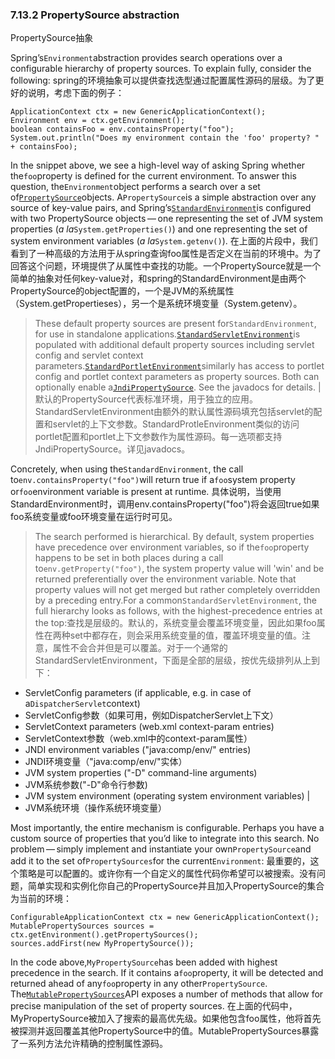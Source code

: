 ### 7.13.2 PropertySource abstraction
PropertySource抽象

Spring’s`Environment`abstraction provides search operations over a configurable hierarchy of property sources. To explain fully, consider the following:
spring的环境抽象可以提供查找选型通过配置属性源码的层级。为了更好的说明，考虑下面的例子：

```
ApplicationContext ctx = new GenericApplicationContext();
Environment env = ctx.getEnvironment();
boolean containsFoo = env.containsProperty("foo");
System.out.println("Does my environment contain the 'foo' property? " + containsFoo);
```

In the snippet above, we see a high-level way of asking Spring whether the`foo`property is defined for the current environment. To answer this question, the`Environment`object performs a search over a set of[`PropertySource`](http://docs.spring.io/spring-framework/docs/4.3.11.RELEASE/javadoc-api/org/springframework/core/env/PropertySource.html)objects. A`PropertySource`is a simple abstraction over any source of key-value pairs, and Spring’s[`StandardEnvironment`](http://docs.spring.io/spring-framework/docs/4.3.11.RELEASE/javadoc-api/org/springframework/core/env/StandardEnvironment.html)is configured with two PropertySource objects — one representing the set of JVM system properties \(_a la_`System.getProperties()`\) and one representing the set of system environment variables \(_a la_`System.getenv()`\).
在上面的片段中，我们看到了一种高级的方法用于从spring查询foo属性是否定义在当前的环境中。为了回答这个问题，环境提供了从属性中查找的功能。一个PropertySource就是一个简单的抽象对任何key-value对，和spring的StandardEnvironment是由两个PropertySource的object配置的，一个是JVM的系统属性（System.getPropertieses），另一个是系统环境变量（System.getenv）。

> These default property sources are present for`StandardEnvironment`, for use in standalone applications.[`StandardServletEnvironment`](http://docs.spring.io/spring-framework/docs/4.3.11.RELEASE/javadoc-api/org/springframework/web/context/support/StandardServletEnvironment.html)is populated with additional default property sources including servlet config and servlet context parameters.[`StandardPortletEnvironment`](http://docs.spring.io/spring-framework/docs/4.3.11.RELEASE/javadoc-api/org/springframework/web/portlet/context/StandardPortletEnvironment.html)similarly has access to portlet config and portlet context parameters as property sources. Both can optionally enable a[`JndiPropertySource`](http://docs.spring.io/spring-framework/docs/4.3.11.RELEASE/javadoc-api/org/springframework/jndi/JndiPropertySource.html). See the javadocs for details. |
默认的PropertySource代表标准环境，用于独立的应用。StandardServletEnvironment由额外的默认属性源码填充包括servlet的配置和servlet的上下文参数。StandardProtleEnvironment类似的访问portlet配置和portlet上下文参数作为属性源码。每一选项都支持JndiPropertySource。详见javadocs。

Concretely, when using the`StandardEnvironment`, the call to`env.containsProperty("foo")`will return true if a`foo`system property or`foo`environment variable is present at runtime.
具体说明，当使用StandardEnvironment时，调用env.containsProperty("foo")将会返回true如果foo系统变量或foo环境变量在运行时可见。

> The search performed is hierarchical. By default, system properties have precedence over environment variables, so if the`foo`property happens to be set in both places during a call to`env.getProperty("foo")`, the system property value will 'win' and be returned preferentially over the environment variable. Note that property values will not get merged but rather completely overridden by a preceding entry.For a common`StandardServletEnvironment`, the full hierarchy looks as follows, with the highest-precedence entries at the top:查找是层级的。默认的，系统变量会覆盖环境变量，因此如果foo属性在两种set中都存在，则会采用系统变量的值，覆盖环境变量的值。注意，属性不会合并但是可以覆盖。对于一个通常的StandardServletEnvironment，下面是全部的层级，按优先级排列从上到下：
* ServletConfig parameters \(if applicable, e.g. in case of a`DispatcherServlet`context\)
* ServletConfig参数（如果可用，例如DispatcherServlet上下文）
* ServletContext parameters \(web.xml context-param entries\)
* ServletContext参数（web.xml中的context-param属性）
* JNDI environment variables \("java:comp/env/" entries\)
* JNDI环境变量（"java:comp/env/"实体）
* JVM system properties \("-D" command-line arguments\)
* JVM系统参数("-D"命令行参数)
* JVM system environment \(operating system environment variables\) |
* JVM系统环境（操作系统环境变量）

Most importantly, the entire mechanism is configurable. Perhaps you have a custom source of properties that you’d like to integrate into this search. No problem — simply implement and instantiate your own`PropertySource`and add it to the set of`PropertySources`for the current`Environment`:
最重要的，这个策略是可以配置的。或许你有一个自定义的属性代码你希望可以被搜索。没有问题，简单实现和实例化你自己的PropertySource并且加入PropertySource的集合为当前的环境：

```
ConfigurableApplicationContext ctx = new GenericApplicationContext();
MutablePropertySources sources = ctx.getEnvironment().getPropertySources();
sources.addFirst(new MyPropertySource());
```

In the code above,`MyPropertySource`has been added with highest precedence in the search. If it contains a`foo`property, it will be detected and returned ahead of any`foo`property in any other`PropertySource`. The[`MutablePropertySources`](http://docs.spring.io/spring-framework/docs/4.3.11.RELEASE/javadoc-api/org/springframework/core/env/MutablePropertySources.html)API exposes a number of methods that allow for precise manipulation of the set of property sources.
在上面的代码中，MyPropertySource被加入了搜索的最高优先级。如果他包含foo属性，他将首先被探测并返回覆盖其他PropertySource中的值。MutablePropertySources暴露了一系列方法允许精确的控制属性源码。

